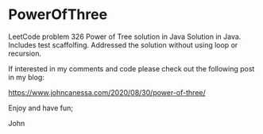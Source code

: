 # PowerOfThree
LeetCode problem 326 Power of Tree solution in Java
Solution in Java.
Includes test scaffolfing.
Addressed the solution without using loop or recursion.

If interested in my comments and code please check out the following post in my blog:

https://www.johncanessa.com/2020/08/30/power-of-three/

Enjoy and have fun;

John
